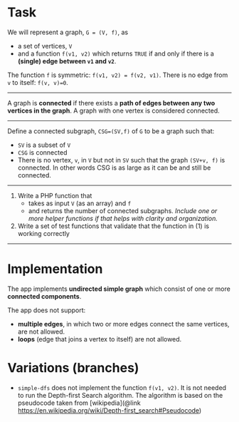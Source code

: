 # Task

We will represent a graph, `G = (V, f)`, as 
* a set of vertices, `V`
* and a function `f(v1, v2)` which returns `TRUE` if and only if there is a **(single) edge between `v1` and `v2`**.

The function `f` is symmetric: `f(v1, v2) = f(v2, v1)`. There is no edge from `v` to itself: `f(v, v)=0`.

---

A graph is **connected** if there exists a **path of edges between any two vertices in the graph**.
A graph with one vertex is considered connected. 

---

Define a connected subgraph, `CSG=(SV,f)` of `G` to be a graph such that:

* `SV` is a subset of `V`
* `CSG` is connected
* There is no vertex, `v`, in `V` but not in `SV` such that the graph `(SV+v, f)` is connected. 
In other words CSG is as large as it can be and still be connected.

---

1. Write a PHP function that 
   * takes as input `V` (as an array) and `f`
   * and returns the number of connected subgraphs. 
   _Include one or more helper functions if that helps with clarity and organization._
2. Write a set of test functions that validate that the function in (1) is working correctly

---

# Implementation

The app implements **undirected simple graph** which consist of one or more **connected components**.

The app does not support:
- **multiple edges**, in which two or more edges connect the same vertices, are not allowed. 
- **loops** (edge that joins a vertex to itself) are not allowed.

# Variations (branches)

- `simple-dfs` does not implement the function `f(v1, v2)`. It is not needed to run the Depth-first Search algorithm. The algorithm is based on the pseudocode taken from [wikipedia](@link https://en.wikipedia.org/wiki/Depth-first_search#Pseudocode)
